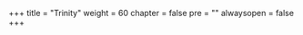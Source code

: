 +++
title = "Trinity"
weight = 60
chapter = false
pre = "<i class='fa ela-page'></i>"
alwaysopen = false
+++
